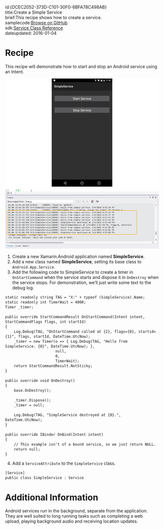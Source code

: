 id:{DCEC2052-373D-C101-30F0-6BFA78C498AB}  
title:Create a Simple Service  
brief:This recipe shows how to create a service.  
samplecode:[Browse on GitHub](https://github.com/xamarin/recipes/tree/master/android/fundamentals/service/create_a_simple_service)  
sdk:[Service Class Reference](http://developer.android.com/reference/android/app/Service.html)  
dateupdated: 2016-01-04


# Recipe

This recipe will demonstrate how to start and stop an Android service using an Intent.

![](Images/simpleservice1.png)

1.  Create a new Xamarin.Android application named **SimpleService**.
2.  Add a new class named **SimpleService**, setting its base class to `Android.App.Service`.
3.  Add the following code to SimpleService to create a timer in `OnStartCommand` when the service starts and dispose it in `OnDestroy` when the service stops. For demonstration, we’ll just write some text to the debug log.

```
static readonly string TAG = "X:" + typeof (SimpleService).Name;
static readonly int TimerWait = 4000;
Timer _timer;

public override StartCommandResult OnStartCommand(Intent intent, StartCommandFlags flags, int startId)
{
    Log.Debug(TAG, "OnStartCommand called at {2}, flags={0}, startid={1}", flags, startId, DateTime.UtcNow);
    _timer = new Timer(o => { Log.Debug(TAG, "Hello from SimpleService. {0}", DateTime.UtcNow); },
                       null,
                       0,
                       TimerWait);
    return StartCommandResult.NotSticky;
}

public override void OnDestroy()
{
    base.OnDestroy();

    _timer.Dispose();
    _timer = null;

    Log.Debug(TAG, "SimpleService destroyed at {0}.", DateTime.UtcNow);
}

public override IBinder OnBind(Intent intent)
{
    // This example isn't of a bound service, so we just return NULL.
    return null;
}
```

<ol start="4">
  <li>Add a <code>ServiceAttribute</code> to the <code>SimpleService</code> class.</li>
</ol>

```
[Service]
public class SimpleService : Service
```

 <a name="Additional_Information" class="injected"></a>


# Additional Information

Android services run in the background, separate from the application. They
are well suited to long running tasks such as completing a web upload, playing
background audio and receiving location updates.
